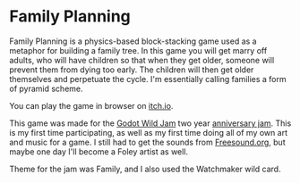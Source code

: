 # Family Planning

Family Planning is a physics-based block-stacking game used as a metaphor for building a family tree. In this game you will get marry off adults, who will have children so that when they get older, someone will prevent them from dying too early. The children will then get older themselves and perpetuate the cycle. I'm essentially calling families a form of pyramid scheme.

You can play the game in browser on [itch.io](https://whatismikedoingnow.itch.io/family-planning).

This game was made for the [Godot Wild Jam](https://godotwildjam.com/) two year [anniversary jam](https://itch.io/jam/godot-wild-jam-24-our-2-year). This is my first time participating, as well as my first time doing all of my own art and music for a game. I still had to get the sounds from [Freesound.org](https://freesound.org/), but maybe one day I'll become a Foley artist as well.

Theme for the jam was Family, and I also used the Watchmaker wild card.
